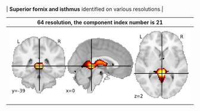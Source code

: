 


| **Superior fornix and isthmus** identified on various resolutions |

| 64 resolution, the component index number is 21|  
|:---:|  
| ![Component 64](../64/final/21.jpg "From component 64: Superior fornix and isthmus") |
